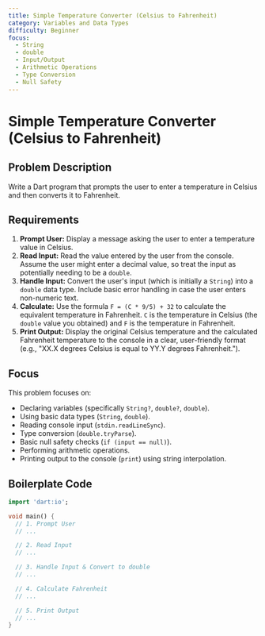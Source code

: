 ```yaml
---
title: Simple Temperature Converter (Celsius to Fahrenheit)
category: Variables and Data Types
difficulty: Beginner
focus:
  - String
  - double
  - Input/Output
  - Arithmetic Operations
  - Type Conversion
  - Null Safety
---
```


# Simple Temperature Converter (Celsius to Fahrenheit)

## Problem Description

Write a Dart program that prompts the user to enter a temperature in Celsius and then converts it to Fahrenheit.

## Requirements

1.  **Prompt User:** Display a message asking the user to enter a temperature value in Celsius.
2.  **Read Input:** Read the value entered by the user from the console. Assume the user might enter a decimal value, so treat the input as potentially needing to be a `double`.
3.  **Handle Input:** Convert the user's input (which is initially a `String`) into a `double` data type. Include basic error handling in case the user enters non-numeric text.
4.  **Calculate:** Use the formula `F = (C * 9/5) + 32` to calculate the equivalent temperature in Fahrenheit. `C` is the temperature in Celsius (the `double` value you obtained) and `F` is the temperature in Fahrenheit.
5.  **Print Output:** Display the original Celsius temperature and the calculated Fahrenheit temperature to the console in a clear, user-friendly format (e.g., "XX.X degrees Celsius is equal to YY.Y degrees Fahrenheit.").

## Focus

This problem focuses on:

*   Declaring variables (specifically `String?`, `double?`, `double`).
*   Using basic data types (`String`, `double`).
*   Reading console input (`stdin.readLineSync`).
*   Type conversion (`double.tryParse`).
*   Basic null safety checks (`if (input == null)`).
*   Performing arithmetic operations.
*   Printing output to the console (`print`) using string interpolation.

## Boilerplate Code

```dart
import 'dart:io';

void main() {
  // 1. Prompt User
  // ...

  // 2. Read Input
  // ...

  // 3. Handle Input & Convert to double
  // ...

  // 4. Calculate Fahrenheit
  // ...

  // 5. Print Output
  // ...
}
```